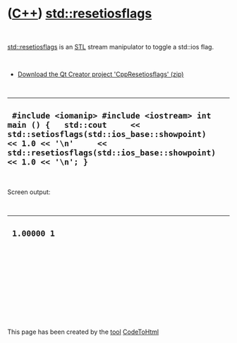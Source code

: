 



 

 

 

 

 

([C++](Cpp.htm)) [std::resetiosflags](CppResetiosflags.htm)
===========================================================

 

[std::resetiosflags](CppResetiosflags.htm) is an [STL](CppStl.htm)
stream manipulator to toggle a std::ios flag.

 

-   [Download the Qt Creator project
    'CppResetiosflags' (zip)](CppResetiosflags.zip)

 

  --------------------------------------------------------------------------------------------------------------------------------------------------------------------------------------------------------------
  ` #include <iomanip> #include <iostream> int main () {   std::cout     << std::setiosflags(std::ios_base::showpoint)   << 1.0 << '\n'     << std::resetiosflags(std::ios_base::showpoint) << 1.0 << '\n'; }`
  --------------------------------------------------------------------------------------------------------------------------------------------------------------------------------------------------------------

 

Screen output:

 

  --------------
  ` 1.00000 1`
  --------------

 

 

 

 

 





 




This page has been created by the [tool](Tools.htm)
[CodeToHtml](ToolCodeToHtml.htm)
